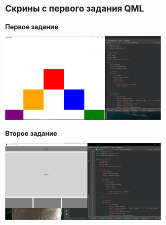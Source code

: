 # Скрины с первого задания QML
## Первое задание
![Alt text](images/1.jpg)

## Второе задание
![Alt text](images/2.jpg)
